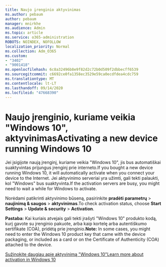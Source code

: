 ```yaml
---
title: Naujo įrenginio aktyvinimas
ms.author: pebaum
author: pebaum
manager: mnirkhe
ms.audience: Admin
ms.topic: article
ms.service: o365-administration
ROBOTS: NOINDEX, NOFOLLOW
localization_priority: Normal
ms.collection: Adm_O365
ms.custom:
- "3402"
- "9001418"
ms.openlocfilehash: 6c8a32496b8e9f82d2c72b0d509f2dbbecff6539
ms.sourcegitcommit: c6692ce0fa1358ec3529e59ca0ecdfdea4cdc759
ms.translationtype: MT
ms.contentlocale: lt-LT
ms.lasthandoff: 09/14/2020
ms.locfileid: "47668390"
---
```

# <a name="activating-a-new-device-running-windows-10"></a><span data-ttu-id="0f3d3-102">Naujo įrenginio, kuriame veikia "Windows 10", aktyvinimas</span><span class="sxs-lookup"><span data-stu-id="0f3d3-102">Activating a new device running Windows 10</span></span>

<span data-ttu-id="0f3d3-103">Jei įsigijote naują įrenginį, kuriame veikia "Windows 10", jis bus automatiškai suaktyvintas prijungus įrenginį prie interneto.</span><span class="sxs-lookup"><span data-stu-id="0f3d3-103">If you bought a new device running Windows 10, it will automatically activate when you connect your device to the Internet.</span></span> <span data-ttu-id="0f3d3-104">Jei aktyvinimo serveriai yra užimti, gali tekti palaukti, kol "Windows" bus suaktyvinta.</span><span class="sxs-lookup"><span data-stu-id="0f3d3-104">If the activation servers are busy, you might need to wait a while for Windows to activate.</span></span>

<span data-ttu-id="0f3d3-105">Norėdami patikrinti aktyvinimo būseną, pasirinkite **pradėti** **parametrų**  >  **naujinimą & saugos**  >  **aktyvinimas**.</span><span class="sxs-lookup"><span data-stu-id="0f3d3-105">To check activation status, choose **Start** **Settings** > **Update & security** > **Activation**.</span></span>

<span data-ttu-id="0f3d3-106">**Pastaba:** Kai kuriais atvejais gali tekti įrašyti "Windows 10" produkto kodą, kurį gavote su įrenginio pakuote, arba kaip kortelę arba autentiškumo sertifikate (COA), pridėtą prie įrenginio.</span><span class="sxs-lookup"><span data-stu-id="0f3d3-106">**Note:** In some cases, you might need to enter the Windows 10 product key that came with the device packaging, or included as a card or on the Certificate of Authenticity (COA) attached to the device.</span></span>

[<span data-ttu-id="0f3d3-107">Sužinokite daugiau apie aktyvinimą "Windows 10"</span><span class="sxs-lookup"><span data-stu-id="0f3d3-107">Learn more about activation in Windows 10</span></span>](https://support.microsoft.com/help/12440)